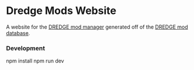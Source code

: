 # Dredge Mods Website
A website for the [DREDGE mod manager](https://github.com/xen-42/DredgeModManager) generated off of the [DREDGE mod database](https://github.com/xen-42/DredgeModDatabase).

### Development
npm install
npm run dev

